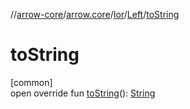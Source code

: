 //[arrow-core](../../../../index.md)/[arrow.core](../../index.md)/[Ior](../index.md)/[Left](index.md)/[toString](to-string.md)

# toString

[common]\
open override fun [toString](to-string.md)(): [String](https://kotlinlang.org/api/latest/jvm/stdlib/kotlin/-string/index.html)
